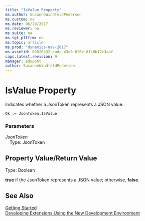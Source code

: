 ```yaml
---
title: "IsValue Property"
ms.author: SusanneWindfeldPedersen
ms.custom: na
ms.date: 06/29/2017
ms.reviewer: na
ms.suite: na
ms.tgt_pltfrm: na
ms.topic: article
ms.prod: "dynamics-nav-2017"
ms.assetid: 620f0e32-eadc-43e9-8f6e-8fc0b12c3aaf
caps.latest.revision: 9
manager: edupont
author: SusanneWindfeldPedersen
---
```


# IsValue Property
Indicates whether a JsonToken represents a JSON value.

```
Ok := JsonToken.IsValue
```

### Parameters
*JsonToken*  
&emsp;Type: JsonToken

## Property Value/Return Value
Type: Boolean

**true** if the JsonToken represents a JSON value; otherwise, **false**.

## See Also
[Getting Started](../devenv-get-started.md)  
[Developing Extensions Using the New Development Environment](../devenv-dev-overview.md)
